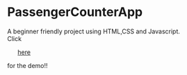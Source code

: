 # PassengerCounterApp
A beginner friendly project using HTML,CSS and Javascript.</br>
Click <a href="https://ksheera-passengercounter.netlify.app/"><ul> here</ul></a> for the demo!!
